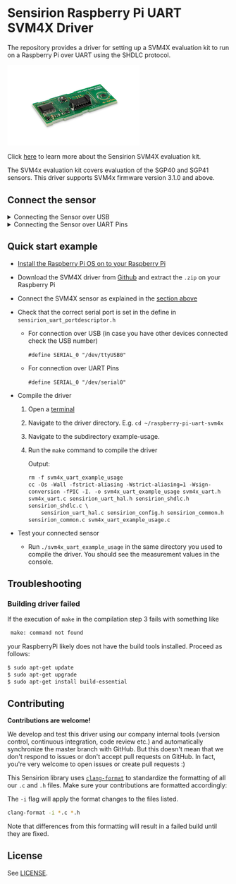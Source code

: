 # Sensirion Raspberry Pi UART SVM4X Driver

The repository provides a driver for setting up a SVM4X evaluation kit to run on a Raspberry Pi over UART using the SHDLC protocol. 

<img src="images/svm4x.png" width="300px">

Click [here](https://www.sensirion.com/my-sgp-ek/) to learn more about the Sensirion SVM4X evaluation kit.


The SVM4x evaluation kit covers evaluation of the SGP40 and SGP41 sensors.
This driver supports SVM4x firmware version 3.1.0 and above.


## Connect the sensor

<details><summary>Connecting the Sensor over USB</summary>
<p>
This is the recommended way to connect your sensor. 
Plug the provided USB cable into your Raspberry Pi and sensor.
</p></details>


<details><summary>Connecting the Sensor over UART Pins</summary>
<p>

Use the following pins to connect your SVM4X to your Raspberry Pi:

<img src="images/svm41-pinout-uart.png" width="300px">

| *Pin SVM4X* | *Cable Color* | *Name* | *Pin Raspberry Pi* | *Description*  | *Comments* |
|---|---|:---:|---|---|---|
| 1 | red | VDD | Pin 2 | Supply Voltage | 3.3 or 5V |
| 2 | black | GND | Pin 6 | Ground |  |
| 3 | green | RX | Pin 8 | UART: Transmission pin for communication |  |
| 4 | yellow | TX | Pin 10 | UART: Receiving pin for communication |  |
| 5 | blue | SEL | Pin 4 | Interface select | Leave floating or pull to VDD to select UART |

<img src="images/raspi-uart-pinout-5V.png" width="400px">

> **Note:** Make sure to [configure your hardware serial interface](https://www.raspberrypi.com/documentation/computers/configuration.html#disabling-the-linux-serial-console) on your Raspberry Pi.

> **Note:** Make sure to connect serial pins as cross-over (RX pin of sensor -> TX on Raspberry Pi; TX pin of sensor -> RX pin of Raspberry Pi)

</p></details>

## Quick start example

- [Install the Raspberry Pi OS on to your Raspberry Pi](https://projects.raspberrypi.org/en/projects/raspberry-pi-setting-up)
- Download the SVM4X driver from [Github](https://github.com/Sensirion/raspberry-pi-uart-svm4x) and extract the `.zip`
  on your Raspberry Pi
- Connect the SVM4X sensor as explained in the [section above](#connect-the-sensor)
- Check that the correct serial port is set in the define in `sensirion_uart_portdescriptor.h`
   - For connection over USB (in case you have other devices connected check the USB number)

     `#define SERIAL_0 "/dev/ttyUSB0"`

   - For connection over UART Pins 

     `#define SERIAL_0 "/dev/serial0"`

- Compile the driver
    1. Open a [terminal](https://projects.raspberrypi.org/en/projects/raspberry-pi-using/8)
    2. Navigate to the driver directory. E.g. `cd ~/raspberry-pi-uart-svm4x`
    3. Navigate to the subdirectory example-usage.
    4. Run the `make` command to compile the driver

       Output:
       ```
       rm -f svm4x_uart_example_usage
       cc -Os -Wall -fstrict-aliasing -Wstrict-aliasing=1 -Wsign-conversion -fPIC -I. -o svm4x_uart_example_usage svm4x_uart.h svm4x_uart.c sensirion_uart_hal.h sensirion_shdlc.h sensirion_shdlc.c \ 
           sensirion_uart_hal.c sensirion_config.h sensirion_common.h sensirion_common.c svm4x_uart_example_usage.c
       ```
- Test your connected sensor
    - Run `./svm4x_uart_example_usage` in the same directory you used to compile the driver. You should see the
      measurement values in the console.

## Troubleshooting

### Building driver failed

If the execution of `make` in the compilation step 3 fails with something like

```bash
 make: command not found
```

your RaspberryPi likely does not have the build tools installed. Proceed as follows:

```
$ sudo apt-get update
$ sudo apt-get upgrade
$ sudo apt-get install build-essential
```



## Contributing

**Contributions are welcome!**

We develop and test this driver using our company internal tools (version
control, continuous integration, code review etc.) and automatically
synchronize the master branch with GitHub. But this doesn't mean that we don't
respond to issues or don't accept pull requests on GitHub. In fact, you're very
welcome to open issues or create pull requests :)

This Sensirion library uses
[`clang-format`](https://releases.llvm.org/download.html) to standardize the
formatting of all our `.c` and `.h` files. Make sure your contributions are
formatted accordingly:

The `-i` flag will apply the format changes to the files listed.

```bash
clang-format -i *.c *.h
```

Note that differences from this formatting will result in a failed build until
they are fixed.


## License

See [LICENSE](LICENSE).